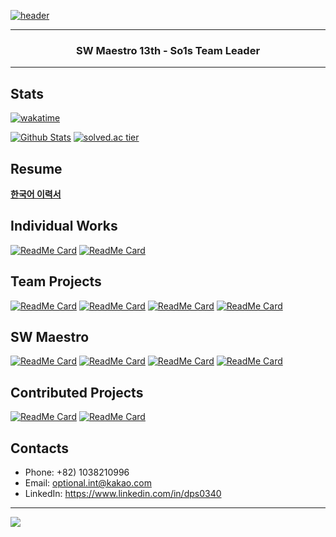 [![header](https://capsule-render.vercel.app/api?type=soft&color=timeGradient&height=150&section=header&text=DPS0340&fontSize=70&animation=twinkling)](https://github.com/DPS0340)

---

<h3 align="center">SW Maestro 13th - So1s Team Leader</h3>

---

## Stats

[![wakatime](https://wakatime.com/badge/user/9de25f4f-c88f-4413-beaa-30045b830f19.svg)](https://wakatime.com/@DPS0340)

[![Github Stats](https://github-readme-stats.vercel.app/api?username=DPS0340&hide=contribs&count_private=true&show_icons=true&theme=radical)](https://github.com/DPS0340)
[![solved.ac tier](http://mazassumnida.wtf/api/v2/generate_badge?boj=a891)](https://solved.ac/profile/a891)

## Resume

[**한국어 이력서**](https://jiho-lee.notion.site/Jiho-Lee-e2033eeaaf20408b8bec52b41710f592)

## Individual Works

[![ReadMe Card](https://github-readme-stats.vercel.app/api/pin/?username=dps0340&repo=ExpoCrudBoard&theme=radical)](https://github.com/DPS0340/ExpoCrudBoard) [![ReadMe Card](https://github-readme-stats.vercel.app/api/pin/?username=dps0340&repo=CleanerBot&theme=radical&a=b)](https://github.com/DPS0340/CleanerBot)

## Team Projects

[![ReadMe Card](https://github-readme-stats.vercel.app/api/pin/?username=Lenend-KPU&repo=LBS-Platform&theme=radical&a=b)](https://github.com/Lenend-KPU/LBS-Platform)
[![ReadMe Card](https://github-readme-stats.vercel.app/api/pin/?username=Join2Gather&repo=WeMeet&theme=radical)](https://github.com/Join2Gather/WeMeet)
[![ReadMe Card](https://github-readme-stats.vercel.app/api/pin/?username=techeer-f5&repo=jmt-monster-frontend&theme=radical&a=b)](https://github.com/techeer-f5/jmt-monster-frontend)
[![ReadMe Card](https://github-readme-stats.vercel.app/api/pin/?username=techeer-f5&repo=jmt-monster-backend&theme=radical&a=b)](https://github.com/techeer-f5/jmt-monster-backend)

## SW Maestro

[![ReadMe Card](https://github-readme-stats.vercel.app/api/pin/?username=So1s&repo=deploy&theme=radical)](https://github.com/so1s/so1s-deploy)
[![ReadMe Card](https://github-readme-stats.vercel.app/api/pin/?username=So1s&repo=infra&theme=radical)](https://github.com/so1s/so1s-infra)
[![ReadMe Card](https://github-readme-stats.vercel.app/api/pin/?username=So1s&repo=frontend&theme=radical)](https://github.com/so1s/so1s-frontend)
[![ReadMe Card](https://github-readme-stats.vercel.app/api/pin/?username=So1s&repo=backend&theme=radical)](https://github.com/so1s/so1s-backend)

## Contributed Projects

[![ReadMe Card](https://github-readme-stats.vercel.app/api/pin/?username=reactjs&repo=rfcs&theme=radical&show_owner=true)](https://github.com/reactjs/rfcs)
[![ReadMe Card](https://github-readme-stats.vercel.app/api/pin/?username=project-violet&repo=violet&theme=radical&show_owner=true)](https://github.com/project-violet/violet)


## Contacts

- Phone: +82) 1038210996
- Email: optional.int@kakao.com
- LinkedIn: https://www.linkedin.com/in/dps0340

---

<img src="https://capsule-render.vercel.app/api?type=soft&color=timeGradient&height=150&section=footer&%20render&fontSize=70"/>
